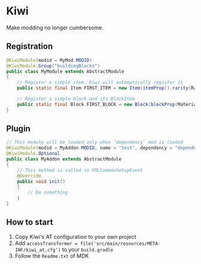 # Kiwi

Make modding no longer cumbersome.

## Registration

``` java
@KiwiModule(modid = MyMod.MODID)
@KiwiModule.Group("buildingBlocks")
public class MyModule extends AbstractModule
{
    // Register a simple item. Kiwi will automatically register it
    public static final Item FIRST_ITEM = new Item(itemProp().rarity(Rarity.EPIC));

    // Register a simple block and its BlockItem
    public static final Block FIRST_BLOCK = new Block(blockProp(Material.WOOD));
}
```

## Plugin

``` java
// This module will be loaded only when `dependency` mod is loaded
@KiwiModule(modid = MyAddon.MODID, name = "test", dependency = "dependency")
@KiwiModule.Optional
public class MyAddon extends AbstractModule
{
    // This method is called in FMLCommonSetupEvent
    @Override
    public void init()
    {
        // Do something
    }
}
```

## How to start

1. Copy Kiwi's AT configuration to your own project
2. Add `accessTransformer = file('src/main/resources/META-INF/kiwi_at.cfg')` to your `build.gradle`
3. Follow the `Readme.txt` of MDK
